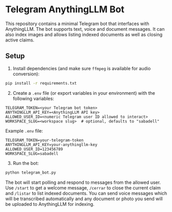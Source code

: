 # Telegram AnythingLLM Bot

This repository contains a minimal Telegram bot that interfaces with AnythingLLM.
The bot supports text, voice and document messages. It can also index images and
allows listing indexed documents as well as closing active claims.

## Setup

1. Install dependencies (and make sure `ffmpeg` is available for audio conversion):

```bash
pip install -r requirements.txt
```

2. Create a `.env` file (or export variables in your environment) with the following variables:

```
TELEGRAM_TOKEN=<your Telegram bot token>
ANYTHINGLLM_API_KEY=<AnythingLLM API key>
ALLOWED_USER_ID=<numeric Telegram user ID allowed to interact>
WORKSPACE_SLUG=<workspace slug>  # optional, defaults to "sabadell"
```

Example `.env` file:

```
TELEGRAM_TOKEN=your-telegram-token
ANYTHINGLLM_API_KEY=your-anythingllm-key
ALLOWED_USER_ID=123456789
WORKSPACE_SLUG=sabadell
```

3. Run the bot:

```bash
python telegram_bot.py
```

The bot will start polling and respond to messages from the allowed user.
Use `/start` to get a welcome message, `/cerrar` to close the current claim and
`/listar` to list indexed documents. You can send voice messages which will be
transcribed automatically and any document or photo you send will be uploaded to
AnythingLLM for indexing.
